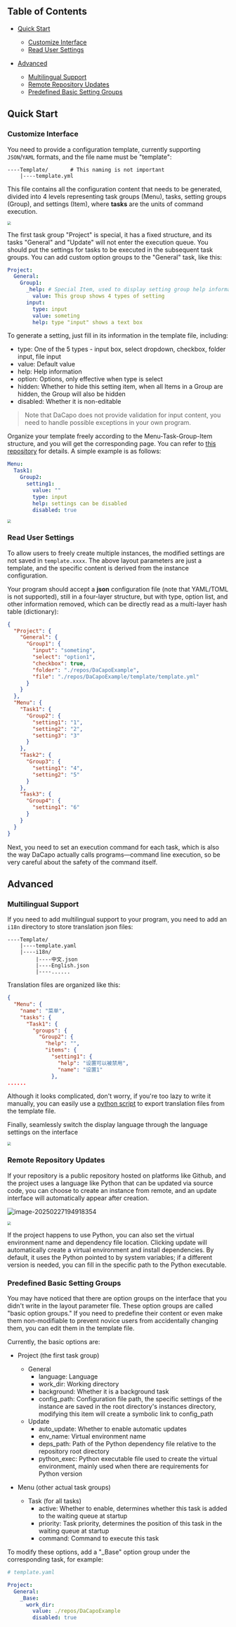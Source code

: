 ## Table of Contents

- [Quick Start](#quick-start)

  - [Customize Interface](#customize-interface)
  - [Read User Settings](#read-user-settings)

- [Advanced](#advanced)
  - [Multilingual Support](#multilingual-support)
  - [Remote Repository Updates](#remote-repository-updates)
  - [Predefined Basic Setting Groups](#predefined-basic-setting-groups)

## Quick Start

### Customize Interface

You need to provide a configuration template, currently supporting `JSON`/`YAML` formats, and the file name must be "template":

```
----Template/		# This naming is not important
    |----template.yml
```

This file contains all the configuration content that needs to be generated, divided into 4 levels representing task groups (Menu), tasks, setting groups (Group), and settings (Item), where **tasks** are the units of command execution.

<img src="./images/1.png" style="zoom: 50%;" />

The first task group "Project" is special, it has a fixed structure, and its tasks "General" and "Update" will not enter the execution queue. You should put the settings for tasks to be executed in the subsequent task groups. You can add custom option groups to the "General" task, like this:

```yaml
Project:
  General:
    Group1:
      _help: # Special Item, used to display setting group help information
        value: This group shows 4 types of setting
      input:
        type: input
        value: someting
        help: type "input" shows a text box
```

To generate a setting, just fill in its information in the template file, including:

- type: One of the 5 types - input box, select dropdown, checkbox, folder input, file input
- value: Default value
- help: Help information
- option: Options, only effective when type is select
- hidden: Whether to hide this setting item, when all Items in a Group are hidden, the Group will also be hidden
- disabled: Whether it is non-editable

> Note that DaCapo does not provide validation for input content, you need to handle possible exceptions in your own program.

Organize your template freely according to the Menu-Task-Group-Item structure, and you will get the corresponding page. You can refer to [this repository](https://github.com/Aues6uen11Z/DaCapoExample) for details. A simple example is as follows:

```yaml
Menu:
  Task1:
    Group2:
      setting1:
        value: ""
        type: input
        help: settings can be disabled
        disabled: true
```

<img src="./images/2.png" style="zoom:50%;" />

### Read User Settings

To allow users to freely create multiple instances, the modified settings are not saved in `template.xxxx`. The above layout parameters are just a template, and the specific content is derived from the instance configuration.

Your program should accept a **json** configuration file (note that YAML/TOML is not supported), still in a four-layer structure, but with type, option list, and other information removed, which can be directly read as a multi-layer hash table (dictionary):

```json
{
  "Project": {
    "General": {
      "Group1": {
        "input": "someting",
        "select": "option1",
        "checkbox": true,
        "folder": "./repos/DaCapoExample",
        "file": "./repos/DaCapoExample/template/template.yml"
      }
    }
  },
  "Menu": {
    "Task1": {
      "Group2": {
        "setting1": "1",
        "setting2": "2",
        "setting3": "3"
      }
    },
    "Task2": {
      "Group3": {
        "setting1": "4",
        "setting2": "5"
      }
    },
    "Task3": {
      "Group4": {
        "setting1": "6"
      }
    }
  }
}
```

Next, you need to set an execution command for each task, which is also the way DaCapo actually calls programs—command line execution, so be very careful about the safety of the command itself.

## Advanced

### Multilingual Support

If you need to add multilingual support to your program, you need to add an `i18n` directory to store translation json files:

```
----Template/
    |----template.yaml
    |----i18n/
         |----中文.json
         |----English.json
         |----......
```

Translation files are organized like this:

```json
{
  "Menu": {
    "name": "菜单",
    "tasks": {
      "Task1": {
        "groups": {
          "Group2": {
            "help": "",
            "items": {
              "setting1": {
                "help": "设置可以被禁用",
                "name": "设置1"
              },
......
```

Although it looks complicated, don't worry, if you're too lazy to write it manually, you can easily use a [python script](https://github.com/Aues6uen11Z/DaCapoExample/blob/master/gen_i18n.py) to export translation files from the template file.

Finally, seamlessly switch the display language through the language settings on the interface

<img src="./images/3.png" style="zoom:50%;" />

### Remote Repository Updates

If your repository is a public repository hosted on platforms like Github, and the project uses a language like Python that can be updated via source code, you can choose to create an instance from remote, and an update interface will automatically appear after creation.

![image-20250227194918354](./images/4.png)

<img src="./images/5.png" style="zoom:50%;" />

If the project happens to use Python, you can also set the virtual environment name and dependency file location. Clicking update will automatically create a virtual environment and install dependencies. By default, it uses the Python pointed to by system variables; if a different version is needed, you can fill in the specific path to the Python executable.

### Predefined Basic Setting Groups

You may have noticed that there are option groups on the interface that you didn't write in the layout parameter file. These option groups are called "basic option groups." If you need to predefine their content or even make them non-modifiable to prevent novice users from accidentally changing them, you can edit them in the template file.

Currently, the basic options are:

- Project (the first task group)

  - General
    - language: Language
    - work_dir: Working directory
    - background: Whether it is a background task
    - config_path: Configuration file path, the specific settings of the instance are saved in the root directory's instances directory, modifying this item will create a symbolic link to config_path
  - Update
    - auto_update: Whether to enable automatic updates
    - env_name: Virtual environment name
    - deps_path: Path of the Python dependency file relative to the repository root directory
    - python_exec: Python executable file used to create the virtual environment, mainly used when there are requirements for Python version

- Menu (other actual task groups)

  - Task (for all tasks)
    - active: Whether to enable, determines whether this task is added to the waiting queue at startup
    - priority: Task priority, determines the position of this task in the waiting queue at startup
    - command: Command to execute this task

To modify these options, add a "\_Base" option group under the corresponding task, for example:

```yaml
# template.yaml

Project:
  General:
    _Base:
      work_dir:
        value: ./repos/DaCapoExample
        disabled: true
```
